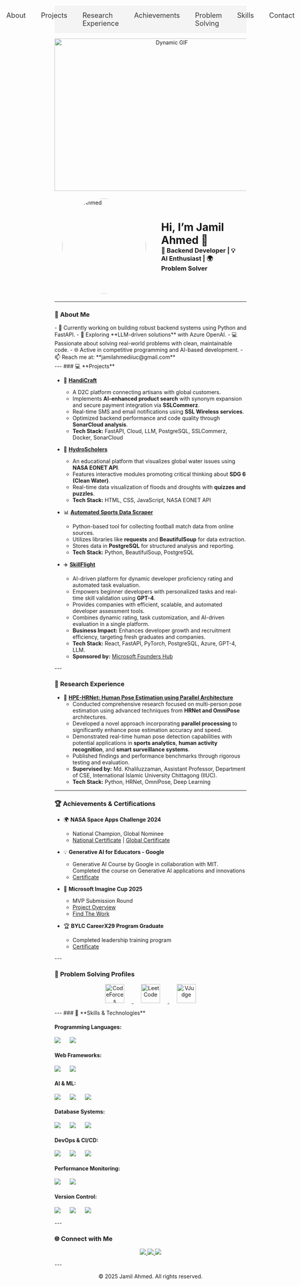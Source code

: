 <!-- NAVBAR SECTION -->
<nav style="display: flex; justify-content: center; background-color: #f4f4f4; padding: 15px; position: sticky; top: 0; z-index: 1000;">
  <a href="#about" style="margin: 0 20px; text-decoration: none; font-size: 18px; color: #333;">About</a>
  <a href="#projects" style="margin: 0 20px; text-decoration: none; font-size: 18px; color: #333;">Projects</a>
  <a href="#research-experience" style="margin: 0 20px; text-decoration: none; font-size: 18px; color: #333;">Research Experience</a>
  <a href="#achievements" style="margin: 0 20px; text-decoration: none; font-size: 18px; color: #333;">Achievements</a>
  <a href="#problem-solving" style="margin: 0 20px; text-decoration: none; font-size: 18px; color: #333;">Problem Solving</a>
  <a href="#skills" style="margin: 0 20px; text-decoration: none; font-size: 18px; color: #333;">Skills</a>
  <a href="#contact" style="margin: 0 20px; text-decoration: none; font-size: 18px; color: #333;">Contact</a>
</nav>

<!-- DYNAMIC GIF -->
<p align="center">
  <img src="https://media0.giphy.com/media/v1.Y2lkPTc5MGI3NjExOWs3NDNhZ3VrbG9mYmxrZnpqZ2pjeHF6d2ZwZWZtdWkxOGJpdGJlMiZlcD12MV9pbnRlcm5hbF9naWZfYnlfaWQmY3Q9Zw/93UOscPyDH8cdRfSaT/giphy.gif" alt="Dynamic GIF" width="600" height="400">
</p>

<!-- HEADER SECTION -->
<div style="display: flex; align-items: center; justify-content: left; margin: 20px;">
  <div>
    <img src="https://i.imgur.com/WoSZQkn.png" alt="Jamil Ahmed" width="220" height="250" style="border-radius: 50%; margin-right: 20px;">
  </div>
  <div>
    <h1 style="margin: 0; padding-left: 20px;">Hi, I’m Jamil Ahmed 👋</h1>
    <h3 style="margin: 0; padding-left: 20px;">🚀 Backend Developer | 💡 AI Enthusiast | 🌍 Problem Solver</h3>
  </div>
</div>

<!-- SECTION PLACEHOLDERS -->
<section id="about"></section>
<section id="projects"></section>
<section id="research-experience"></section>
<section id="achievements"></section>
<section id="problem-solving"></section>
<section id="skills"></section>
<section id="contact"></section>

<script>
// Smooth scroll functionality for navbar links
document.querySelectorAll('nav a').forEach(anchor => {
  anchor.addEventListener('click', function(e) {
    e.preventDefault();
    const target = document.querySelector(this.getAttribute('href'));
    if (target) {
      target.scrollIntoView({ behavior: 'smooth', block: 'start' });
    }
  });
});
</script>



---

### 🌟 **About Me**
<div id="about">
- 🔭 Currently working on building robust backend systems using Python and FastAPI.  
- 🌱 Exploring **LLM-driven solutions** with Azure OpenAI.  
- 💻 Passionate about solving real-world problems with clean, maintainable code.  
- 🌐 Active in competitive programming and AI-based development.  
- 📫 Reach me at: **jamilahmediiuc@gmail.com**  
</div>
---
### 💻 **Projects**

<div id="projects">

- 🚀 **[HandiCraft](https://github.com/Learnathon-By-Geeky-Solutions/momentum)**  
  - A D2C platform connecting artisans with global customers.  
  - Implements **AI-enhanced product search** with synonym expansion and secure payment integration via **SSLCommerz**.  
  - Real-time SMS and email notifications using **SSL Wireless services**.  
  - Optimized backend performance and code quality through **SonarCloud analysis**.  
  - **Tech Stack:** FastAPI, Cloud, LLM, PostgreSQL, SSLCommerz, Docker, SonarCloud
 
     

- 🌊 **[HydroScholers](https://github.com/JamilAhmed00/HydroScholers)**  
  - An educational platform that visualizes global water issues using **NASA EONET API**.  
  - Features interactive modules promoting critical thinking about **SDG 6 (Clean Water)**.  
  - Real-time data visualization of floods and droughts with **quizzes and puzzles**.  
  - **Tech Stack:** HTML, CSS, JavaScript, NASA EONET API
 
    

- 📊 **[Automated Sports Data Scraper](https://github.com/JamilAhmed00/Web_Scrap_Field_World_Final_Project)**  
  - Python-based tool for collecting football match data from online sources.  
  - Utilizes libraries like **requests** and **BeautifulSoup** for data extraction.  
  - Stores data in **PostgreSQL** for structured analysis and reporting.  
  - **Tech Stack:** Python, BeautifulSoup, PostgreSQL

    

- ✈️ **[SkillFlight](https://github.com/SkillFlight)**  
  - AI-driven platform for dynamic developer proficiency rating and automated task evaluation.  
  - Empowers beginner developers with personalized tasks and real-time skill validation using **GPT-4**.  
  - Provides companies with efficient, scalable, and automated developer assessment tools.  
  - Combines dynamic rating, task customization, and AI-driven evaluation in a single platform.  
  - **Business Impact:** Enhances developer growth and recruitment efficiency, targeting fresh graduates and companies.  
  - **Tech Stack:** React, FastAPI, PyTorch, PostgreSQL, Azure, GPT-4, LLM.  
  - **Sponsored by:** [Microsoft Founders Hub](https://www.microsoft.com/startups/founders-hub)  

</div>
---

### 🔬 **Research Experience**

<div id="research-experience">

<div id="achievements">

- 🧠 **[HPE-HRNet: Human Pose Estimation using Parallel Architecture](https://github.com/JamilAhmed00/HPE-HRNet)**  
  - Conducted comprehensive research focused on multi-person pose estimation using advanced techniques from **HRNet and OmniPose** architectures.  
  - Developed a novel approach incorporating **parallel processing** to significantly enhance pose estimation accuracy and speed.  
  - Demonstrated real-time human pose detection capabilities with potential applications in **sports analytics**, **human activity recognition**, and **smart surveillance systems**.  
  - Published findings and performance benchmarks through rigorous testing and evaluation.  
  - **Supervised by:** Md. Khaliluzzaman, Assistant Professor, Department of CSE, International Islamic University Chittagong (IIUC).  
  - **Tech Stack:** Python, HRNet, OmniPose, Deep Learning  
</div>

---

### 🏆 **Achievements & Certifications**  
- 🌍 **NASA Space Apps Challenge 2024**  
  - National Champion, Global Nominee  
  - [National Certificate](https://drive.google.com/file/d/1tk6vuUjEhNkBsiYMF0BrkzaW-44yJBOp/view) | [Global Certificate](https://drive.google.com/file/d/YourGlobalCertificateID/view)  

- 💡 **Generative AI for Educators - Google**  
  - Generative AI Course by Google in collaboration with MIT. Completed the course on Generative AI applications and innovations 
  - [Certificate](https://skillshop.exceedlms.com/student/award/oLFsgqBxh4EbjM1n1CtMuy63)  

- 🏅 **Microsoft Imagine Cup 2025**  
  - MVP Submission Round  
  - [Project Overview](https://drive.google.com/file/d/170acx6TKK-Ara6ewaJgwTKYSGLekij1k/view)
  - [Find The Work](https://github.com/SkillFlight)   

- 🏆 **BYLC CareerX29 Program Graduate**  
  - Completed leadership training program  
  - [Certificate](https://drive.google.com/file/d/1MG-KfqfPj2nhgX2rgwrgXPVeq-r8EyWr/view)  
</div>
---

### 🧠 **Problem Solving Profiles**
<div id="problem-solving" align="center">
<p align="center">
  <a href="https://codeforces.com/profile/Jamil-Ahmed" target="_blank">
    <img src="https://miro.medium.com/v2/resize:fit:1200/1*iPZ00kImJY8oVioV5Dy75A.jpeg" alt="CodeForces" height="50" style="margin: 0 20px;">
  </a>
  <a href="https://leetcode.com/jamilahmediiuc/" target="_blank">
    <img src="https://miro.medium.com/v2/resize:fit:1008/1*VOQU8CuPG34Gsd1yJCadOQ.png" alt="LeetCode" height="50" style="margin: 0 20px;">
  </a>
  <a href="https://vjudge.net/user/JamilAhmed" target="_blank">
    <img src="https://pbs.twimg.com/profile_images/1518206369660252161/2Q3NLhlp_400x400.jpg" alt="VJudge" height="50" style="margin: 0 20px;">
  </a>
</p>
</div>
---
### 🔧 **Skills & Technologies**

#### **Programming Languages:**  
<p align="left">
  <img src="https://img.shields.io/badge/Python-3776AB?style=for-the-badge&logo=python&logoColor=white" style="margin-right: 20px;">
  <img src="https://img.shields.io/badge/C%2B%2B-00599C?style=for-the-badge&logo=c%2B%2B&logoColor=white" style="margin-right: 20px;">
</p>

#### **Web Frameworks:**  
<p align="left">
  <img src="https://img.shields.io/badge/FastAPI-009688?style=for-the-badge&logo=fastapi&logoColor=white" style="margin-right: 20px;">
  <img src="https://img.shields.io/badge/Django-092E20?style=for-the-badge&logo=django&logoColor=white" style="margin-right: 20px;">
</p>


#### **AI & ML:**  
<p align="left">
  <img src="https://img.shields.io/badge/Azure_OpenAI-0089D6?style=for-the-badge&logo=microsoft-azure&logoColor=white" style="margin-right: 20px;">
  <img src="https://img.shields.io/badge/LLM-FF6F00?style=for-the-badge&logo=OpenAI&logoColor=white" style="margin-right: 20px;">
  <img src="https://img.shields.io/badge/Prompt%20Engineering-008080?style=for-the-badge&logo=OpenAI&logoColor=white" style="margin-right: 20px;">
</p>


#### **Database Systems:**  
<p align="left">
  <img src="https://img.shields.io/badge/PostgreSQL-336791?style=for-the-badge&logo=postgresql&logoColor=white" style="margin-right: 20px;">
  <img src="https://img.shields.io/badge/SQLite-003B57?style=for-the-badge&logo=sqlite&logoColor=white" style="margin-right: 20px;">
  <img src="https://img.shields.io/badge/MySQL-4479A1?style=for-the-badge&logo=mysql&logoColor=white" style="margin-right: 20px;">
</p>

#### **DevOps & CI/CD:**  
<p align="left">
  <img src="https://img.shields.io/badge/Docker-2496ED?style=for-the-badge&logo=docker&logoColor=white" style="margin-right: 20px;">
  <img src="https://img.shields.io/badge/GitHub_Actions-2088FF?style=for-the-badge&logo=github-actions&logoColor=white" style="margin-right: 20px;">
  <img src="https://img.shields.io/badge/SonarQube-4E9BCD?style=for-the-badge&logo=sonarqube&logoColor=white" style="margin-right: 20px;">
</p>

#### **Performance Monitoring:**  
<p align="left">
  <img src="https://img.shields.io/badge/Sentry-362D59?style=for-the-badge&logo=sentry&logoColor=white" style="margin-right: 20px;">
  <img src="https://img.shields.io/badge/Locust-90EE90?style=for-the-badge&logo=locust&logoColor=black" style="margin-right: 20px;">
</p>

#### **Version Control:**  
<p align="left">
  <img src="https://img.shields.io/badge/Git-F05032?style=for-the-badge&logo=git&logoColor=white" style="margin-right: 20px;">
  <img src="https://img.shields.io/badge/GitHub-181717?style=for-the-badge&logo=github&logoColor=white" style="margin-right: 20px;">
  <img src="https://img.shields.io/badge/GitLab-FC6D26?style=for-the-badge&logo=gitlab&logoColor=white" style="margin-right: 20px;">
</p>

</div>
---

### 🌐 **Connect with Me**
<div id="contact" align="center">
<p align="center">
  <a href="https://linkedin.com/in/jamilahmed01" target="_blank">
    <img src="https://img.shields.io/badge/LinkedIn-0077B5?style=for-the-badge&logo=linkedin&logoColor=white">
  </a>
  <a href="https://github.com/JamilAhmed00" target="_blank">
    <img src="https://img.shields.io/badge/GitHub-181717?style=for-the-badge&logo=github&logoColor=white">
  </a>
  <a href="mailto:jamilahmediiuc@gmail.com" target="_blank">
    <img src="https://img.shields.io/badge/Gmail-D14836?style=for-the-badge&logo=gmail&logoColor=white">
  </a>
</p>
</div>
---

<p align="center">© 2025 Jamil Ahmed. All rights reserved.</p>




